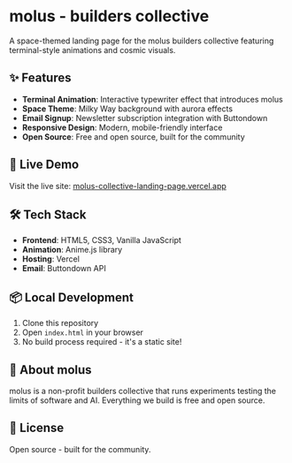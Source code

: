 # molus - builders collective

A space-themed landing page for the molus builders collective featuring terminal-style animations and cosmic visuals.

## ✨ Features

- **Terminal Animation**: Interactive typewriter effect that introduces molus
- **Space Theme**: Milky Way background with aurora effects
- **Email Signup**: Newsletter subscription integration with Buttondown
- **Responsive Design**: Modern, mobile-friendly interface
- **Open Source**: Free and open source, built for the community

## 🚀 Live Demo

Visit the live site: [molus-collective-landing-page.vercel.app](https://molus-collective-landing-page-raf5mxd9u-molus.vercel.app)

## 🛠️ Tech Stack

- **Frontend**: HTML5, CSS3, Vanilla JavaScript
- **Animation**: Anime.js library
- **Hosting**: Vercel
- **Email**: Buttondown API

## 📦 Local Development

1. Clone this repository
2. Open `index.html` in your browser
3. No build process required - it's a static site!

## 🌌 About molus

molus is a non-profit builders collective that runs experiments testing the limits of software and AI. Everything we build is free and open source.

## 📝 License

Open source - built for the community. 